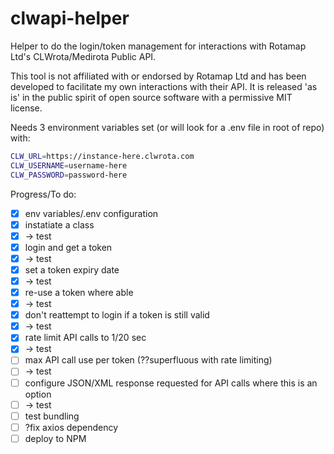 # clwapi-helper

Helper to do the login/token management for interactions with Rotamap Ltd's CLWrota/Medirota Public API.

This tool is not affiliated with or endorsed by Rotamap Ltd and has been developed to facilitate my own interactions with their API.  It is released 'as is' in the public spirit of open source software with a permissive MIT license.

Needs 3 environment variables set (or will look for a .env file in root of repo) with:

```bash
CLW_URL=https://instance-here.clwrota.com
CLW_USERNAME=username-here
CLW_PASSWORD=password-here
```

Progress/To do:

- [X] env variables/.env configuration
- [X] instatiate a class
- [X] -> test
- [X] login and get a token
- [X] -> test
- [X] set a token expiry date
- [X] -> test
- [X] re-use a token where able
- [X] -> test
- [X] don't reattempt to login if a token is still valid
- [X] -> test
- [X] rate limit API calls to 1/20 sec
- [X] -> test
- [ ] max API call use per token (??superfluous with rate limiting)
- [ ] -> test
- [ ] configure JSON/XML response requested for API calls where this is an option
- [ ] -> test
- [ ] test bundling
- [ ] ?fix axios dependency
- [ ] deploy to NPM
